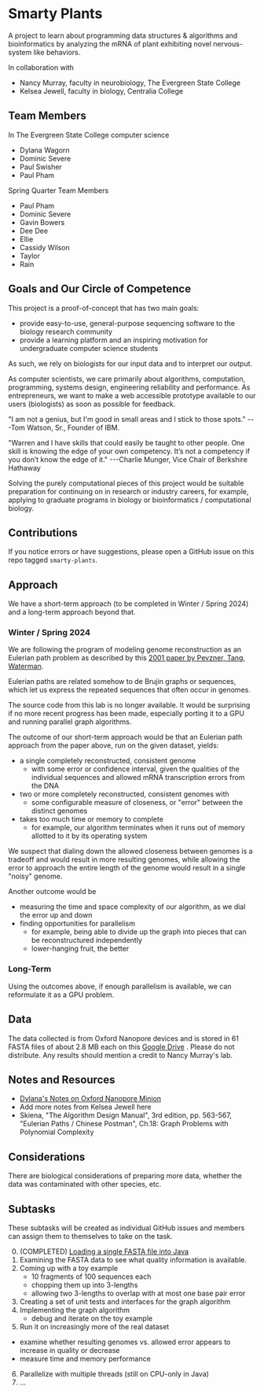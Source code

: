 # Smarty Plants
A project to learn about programming data structures & algorithms and bioinformatics
by analyzing the mRNA of plant exhibiting novel nervous-system like behaviors.

In collaboration with
* Nancy Murray, faculty in neurobiology, The Evergreen State College
* Kelsea Jewell, faculty in biology, Centralia College

## Team Members
In The Evergreen State College computer science
* Dylana Wagorn
* Dominic Severe
* Paul Swisher
* Paul Pham

Spring Quarter Team Members
* Paul Pham
* Dominic Severe
* Gavin Bowers
* Dee Dee
* Ellie
* Cassidy Wilson
* Taylor
* Rain

## Goals and Our Circle of Competence
This project is a proof-of-concept that has two main goals:
* provide easy-to-use, general-purpose sequencing software to the biology research community
* provide a learning platform and an inspiring motivation for undergraduate computer science students

As such, we rely on biologists for our input data and to interpret our output.

As computer scientists, we care primarily about algorithms, computation, programming, systems design,
engineering reliability and performance. As entrepreneurs, we want to make a web accessible prototype
available to our users (biologists) as soon as possible for feedback.

"I am not a genius, but I'm good in small areas and I stick to those spots." ---Tom Watson, Sr., Founder of IBM.

"Warren and I have skills that could easily be taught to other people. One skill is knowing the edge of your own competency. It’s not a competency if you don’t know the edge of it." ---Charlie Munger, Vice Chair of Berkshire Hathaway

Solving the purely computational pieces of this project would be suitable preparation for continuing on
in research or industry careers, for example, applying to graduate programs in biology or bioinformatics /
computational biology.

## Contributions
If you notice errors or have suggestions, please open a GitHub issue on this repo tagged `smarty-plants`.

## Approach
We have a short-term approach (to be completed in Winter / Spring 2024) and a long-term
approach beyond that.

### Winter / Spring 2024
We are following the program of modeling genome reconstruction as an Eulerian path problem
as described by this [2001 paper by Pevzner, Tang, Waterman](https://www.pnas.org/doi/10.1073/pnas.171285098).

Eulerian paths are related somehow to de Brujin graphs or sequences, which let us express the repeated sequences
that often occur in genomes.

The source code from this lab is no longer available.
It would be surprising if no more recent progress has been made, especially porting it to a GPU
and running parallel graph algorithms.

The outcome of our short-term approach would be that an Eulerian path approach from the paper above,
run on the given dataset, yields:
* a single completely reconstructed, consistent genome
  * with some error or confidence interval, given the qualities of the individual sequences and allowed mRNA transcription errors from the DNA
* two or more completely reconstructed, consistent genomes with
  * some configurable measure of closeness, or "error" between the distinct genomes
* takes too much time or memory to complete
  * for example, our algorithm terminates when it runs out of memory allotted to it by its operating system

We suspect that dialing down the allowed closeness between genomes is a tradeoff and would
result in more resulting genomes, while allowing the error to approach the entire length of
the genome would result in a single "noisy" genome.

Another outcome would be
* measuring the time and space complexity of our algorithm, as we dial the error up and down
* finding opportunities for parallelism
  * for example, being able to divide up the graph into pieces that can be reconstructured independently
  * lower-hanging fruit, the better

### Long-Term
Using the outcomes above, if enough parallelism is available,
we can reformulate it as a GPU problem.

## Data
The data collected is from Oxford Nanopore devices
and is stored in 61 FASTA files of about 2.8 MB each 
on this [Google Drive](https://drive.google.com/drive/folders/1y1c1cKLC-pUDmF5EN15IiBTsbF39ubeO?usp=sharing) .
Please do not distribute. Any results should mention a credit to Nancy Murray's lab.

## Notes and Resources
* [Dylana's Notes on Oxford Nanopore Minion](https://docs.google.com/document/d/1XkGZuFACHYOUfdbhtRx_EBYM4eBE4jHOC5xcQX9LlJg/edit?usp=sharing)
* Add more notes from Kelsea Jewell here
* Skiena, "The Algorithm Design Manual", 3rd edition, pp. 563-567, "Eulerian Paths / Chinese Postman", Ch.18: Graph Problems with Polynomial Complexity

## Considerations
There are biological considerations of preparing more data, whether the data was contaminated
with other species, etc.

## Subtasks

These subtasks will be created as individual GitHub issues and members can
assign them to themselves to take on the task.

0. (COMPLETED) [Loading a single FASTA file into Java](https://github.com/TheEvergreenStateCollege/upper-division-cs/blob/main/dsa-23au/java-dsa/smartyPlants/src/main/java/com/mycompany/app/App.java)
1. Examining the FASTA data to see what quality information is available.
2. Coming up with a toy example
   - 10 fragments of 100 sequences each
   - chopping them up into 3-lengths
   - allowing two 3-lengths to overlap with at most one base pair error
3. Creating a set of unit tests and interfaces for the graph algorithm
4. Implementing the graph algorithm
   - debug and iterate on the toy example
5. Run it on increasingly more of the real dataset
  - examine whether resulting genomes vs. allowed error appears to increase in quality or decrease
  - measure time and memory performance
6. Parallelize with multiple threads (still on CPU-only in Java)
7. ... 

